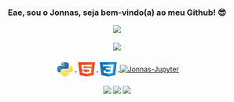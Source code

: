 ### <div align="center"> Eae, sou o Jonnas, seja bem-vindo(a) ao meu Github! 😎 </div>


<div align="center">
  <a href="https://github.com/jonnaschristian">
  <img height="190em" src="https://github-readme-stats.vercel.app/api?username=jonnaschristian&show_icons=true&theme=dark&include_all_commits=true&count_private=true"/>
  <br /><br />
  <img height="160em" src="https://github-readme-stats.vercel.app/api/top-langs/?username=jonnaschristian&layout=compact&langs_count=7&theme=dark"/>
</div>

<br />  
 
<div style="display: inline_block">
  <div align="center">
    <img align="center" alt="Jonnas-Python" height="35" width="40" src="https://raw.githubusercontent.com/devicons/devicon/master/icons/python/python-original.svg">
    <img align="center" alt="Jonnas-HTML" height="30" width="40" src="https://raw.githubusercontent.com/devicons/devicon/master/icons/html5/html5-original.svg">
    <img align="center" alt="Jonnas-CSS" height="30" width="40" src="https://raw.githubusercontent.com/devicons/devicon/master/icons/css3/css3-original.svg">
    <img align="center" alt="Jonnas-Jupyter" height="35" width="40" src="https://cdn.jsdelivr.net/gh/devicons/devicon/icons/jupyter/jupyter-original-wordmark.svg" />
  </div>
</div>

<br />
  
<div>
  <div align="center">
    <a href="https://www.linkedin.com/in/jonnas-christian/" target="_blank"><img src="https://img.shields.io/badge/-LinkedIn-%230077B5?style=for-the-badge&logo=linkedin&logoColor=white" target="_blank"></a>
    <a href="https://instagram.com/jonnaschristiann" target="_blank"><img src="https://img.shields.io/badge/-Instagram-%23E4405F?style=for-the-badge&logo=instagram&logoColor=white" target="_blank"></a>
    <a href = "mailto:jonnaschristian@gmail.com"><img src="https://img.shields.io/badge/Gmail-D14836?style=for-the-badge&logo=gmail&logoColor=white" target="_blank"></a>
  </div>
</div>

